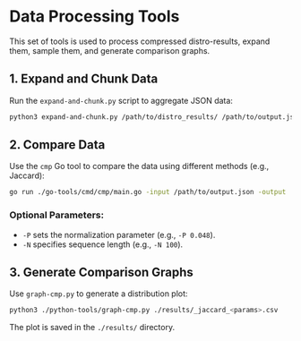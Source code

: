 # Data Processing Tools

This set of tools is used to process compressed distro-results, expand them, sample them, and generate comparison graphs.

## 1. Expand and Chunk Data

Run the `expand-and-chunk.py` script to aggregate JSON data:

```bash
python3 expand-and-chunk.py /path/to/distro_results/ /path/to/output.json
```

## 2. Compare Data

Use the `cmp` Go tool to compare the data using different methods (e.g., Jaccard):

```bash
go run ./go-tools/cmd/cmp/main.go -input /path/to/output.json -output ./results/ -method jaccard
```

### Optional Parameters:

- `-P` sets the normalization parameter (e.g., `-P 0.048`).
- `-N` specifies sequence length (e.g., `-N 100`).

## 3. Generate Comparison Graphs

Use `graph-cmp.py` to generate a distribution plot:

```bash
python3 ./python-tools/graph-cmp.py ./results/_jaccard_<params>.csv
```

The plot is saved in the `./results/` directory.
